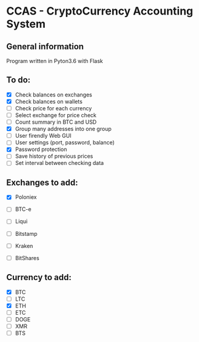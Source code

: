 # CCAS - CryptoCurrency Accounting System

## General information 
Program written in Pyton3.6 with Flask

## To do: 
- [x] Check balances on exchanges
- [x] Check balances on wallets
- [ ] Check price for each currency
- [ ] Select exchange for price check
- [ ] Count summary in BTC and USD
- [X] Group many addresses into one group
- [ ] User firendly Web GUI
- [ ] User settings (port, password, balance)
- [X] Password protection
- [ ] Save history of previous prices
- [ ] Set interval between checking data

## Exchanges to add:
- [X] Poloniex
- [ ] BTC-e
- [ ] Liqui
- [ ] Bitstamp
- [ ] Kraken
- [ ] BitShares


## Currency to add:
- [X] BTC
- [ ] LTC
- [X] ETH
- [ ] ETC
- [ ] DOGE
- [ ] XMR
- [ ] BTS
